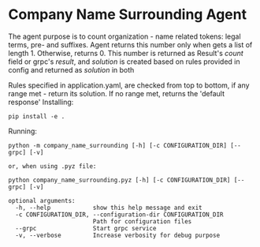 # Company Name Surrounding Agent

The agent purpose is to count organization - name related tokens: legal terms, pre- and suffixes.
Agent returns this number only when gets a list of length 1. Otherwise, returns 0. 
This number is returned as Result's *count* field or grpc's *result*, 
and *solution* is created based on rules provided in config and returned as *solution* in both

Rules specified in application.yaml, are checked from top to bottom, if any range met - return its solution.
If no range met, returns the 'default response' 
Installing:

```pip install -e .```

Running:
```
python -m company_name_surrounding [-h] [-c CONFIGURATION_DIR] [--grpc] [-v]

or, when using .pyz file:

python company_name_surrounding.pyz [-h] [-c CONFIGURATION_DIR] [--grpc] [-v]

optional arguments:
  -h, --help            show this help message and exit
  -c CONFIGURATION_DIR, --configuration-dir CONFIGURATION_DIR
                        Path for configuration files
  --grpc                Start grpc service
  -v, --verbose         Increase verbosity for debug purpose
```
